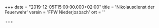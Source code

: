 +++
date = "2019-12-05T15:00:00.000+02:00"
title = 'Nikolausdienst der Feuerwehr'
verein = 'FFW Niederjosbach'
ort = ''

+++

      